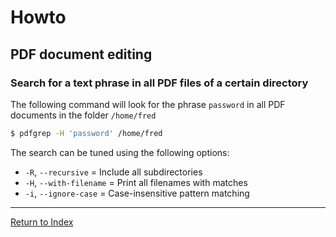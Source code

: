 # Howto

## PDF document editing

### Search for a text phrase in all PDF files of a certain directory

The following command will look for the phrase `password` in all PDF documents in the folder `/home/fred`

```bash
$ pdfgrep -H 'password' /home/fred
```

The search can be tuned using the following options:

- `-R`, `--recursive` = Include all subdirectories
- `-H`, `--with-filename` = Print all filenames with matches
- `-i`, `--ignore-case` = Case-insensitive pattern matching

---
[Return to Index](../README.md)
